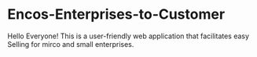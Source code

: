 # Encos-Enterprises-to-Customer
Hello Everyone! This is a user-friendly web application that facilitates easy Selling for mirco and small enterprises. 
